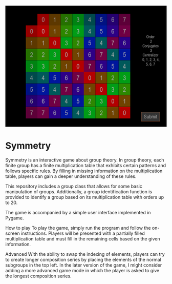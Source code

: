 ![Example Image](records\2022-10-09-14_28_24.png)

# Symmetry

Symmetry is an interactive game about group theory. In group theory, each finite group has a finite multiplication table that exhibits certain patterns and follows specific rules. By filling in missing information on the multiplication table, players can gain a deeper understanding of these rules.

This repository includes a group class that allows for some basic manipulation of groups. Additionally, a group identification function is provided to identify a group based on its multiplication table with orders up to 20.

The game is accompanied by a simple user interface implemented in Pygame.

How to play
To play the game, simply run the program and follow the on-screen instructions. Players will be presented with a partially filled multiplication table and must fill in the remaining cells based on the given information.

Advanced
With the ability to swap the indexing of elements, players can try to create longer composition series by placing the elements of the normal subgroups in the top left. In the later version of the game, I might consider adding a more advanced game mode in which the player is asked to give the longest composition series.
